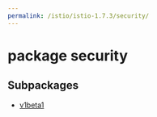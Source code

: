 ```yaml
---
permalink: /istio/istio-1.7.3/security/
---
```


# package security



## Subpackages

* [v1beta1](security-v1beta1.md)